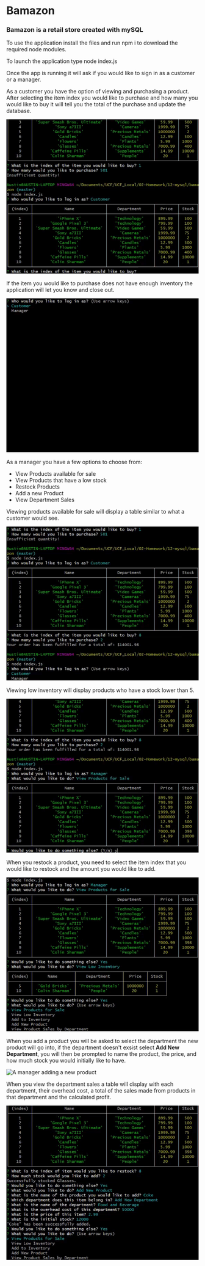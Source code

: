 # Bamazon
### Bamazon is a retail store created with mySQL

To use the application install the files and run npm i to download the required node modules.

To launch the application type node index.js

Once the app is running it will ask if you would like to sign in as a customer or a manager.

As a customer you have the option of viewing and purchasing a product. After selecting the item index you would like to purchase and how many you would like to buy it will tell you the total of the purchase and update the database.

![Customer Purchasing a product](./assets/customerPurchase.gif)

If the item you would like to purchase does not have enough inventory the application will let you know and close out.

![Customer trying to purchase an item without enough inventory](./assets/customerNoQuantity.gif)

As a manager you have a few options to choose from: 

- View Products available for sale
- View Products that have a low stock
- Restock Products
- Add a new Product
- View Department Sales

Viewing products available for sale will display a table similar to what a customer would see.

![A manager viewing the products for sale](./assets/managerViewProducts.gif)

Viewing low inventory will display products who have a stock lower than 5.

![A manager viewing low inventory](./assets/managerViewLowStock.gif)

When you restock a product, you need to select the item index that you would like to restock and the amount you would like to add.

![A manager adding more inventory](./assets/managerAddStock.gif)

When you add a product you will be asked to select the department the new product will go into, if the department doesn't exsist select **Add New Department**, you will then be prompted to name the product, the price, and how much stock you would initially like to have. 

![A manager adding a new product](./assets/managerAddProduct.gif)

When you view the department sales a table will display with each department, their overhead cost, a total of the sales made from products in that department and the calculated profit.

![A manager viewing the department sales](./assets/managerViewDepartmentSales.gif)